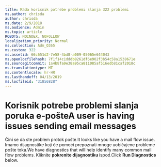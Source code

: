 ```yaml
---
title: Kada korisnik potrebe problemi slanja 322 problemi
ms.author: chrisda
author: chrisda
ms.date: 2/9/2018
ms.audience: Admin
ms.topic: article
ROBOTS: NOINDEX, NOFOLLOW
localization_priority: Normal
ms.collection: Adm_O365
ms.custom: 322
ms.assetid: 66c651d2-7e58-4bd8-a009-05065e644043
ms.openlocfilehash: 7f1f14c1dddb8261df6e902f3b54c58a1538671e
ms.sourcegitcommit: 1a4b8fa9e38a95ca811085af516edb81caf2018c
ms.translationtype: MT
ms.contentlocale: hr-HR
ms.lasthandoff: 04/13/2019
ms.locfileid: "31856828"
---
```

# <a name="a-user-is-having-issues-sending-email-messages"></a><span data-ttu-id="fbdab-102">Korisnik potrebe problemi slanja poruka e-pošte</span><span class="sxs-lookup"><span data-stu-id="fbdab-102">A user is having issues sending email messages</span></span>

<span data-ttu-id="fbdab-103">Čini se da ste problem protok pošte.</span><span class="sxs-lookup"><span data-stu-id="fbdab-103">It looks like you have a mail flow issue.</span></span> <span data-ttu-id="fbdab-104">Imamo dijagnostike koji će pomoći prepoznati mnoge uobičajene probleme pošte toka.</span><span class="sxs-lookup"><span data-stu-id="fbdab-104">We have diagnostics that will help identify many common mail flow problems.</span></span> <span data-ttu-id="fbdab-105">Kliknite **pokrenite dijagnostiku** ispod.</span><span class="sxs-lookup"><span data-stu-id="fbdab-105">Click **Run Diagnostics** below.</span></span>
